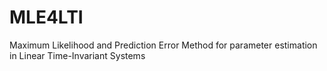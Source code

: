 # MLE4LTI
Maximum Likelihood and Prediction Error Method for parameter estimation in Linear Time-Invariant Systems
